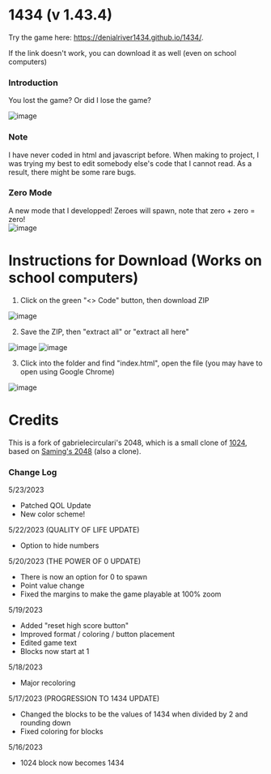 # 1434 (v 1.43.4)

Try the game here: https://denialriver1434.github.io/1434/.

If the link doesn't work, you can download it as well (even on school computers)

### Introduction

You lost the game? Or did I lose the game?

![image](https://github.com/S-D-Ge/1434/assets/52391257/0396bd73-bdee-49c0-8430-755f1d3cb6fb)

### Note

I have never coded in html and javascript before. When making to project, I was trying my best to edit somebody else's code that I cannot read. As a result, there might be some rare bugs.

### Zero Mode
A new mode that I developped! Zeroes will spawn, note that zero + zero = zero!  
![image](https://github.com/S-D-Ge/1434/assets/52391257/933ccada-ddef-4a0b-8448-76e598bd47f5)

# Instructions for Download (Works on school computers)
1. Click on the green "<> Code" button, then download ZIP

![image](https://github.com/S-D-Ge/1434/assets/52391257/fa1b0af7-1bb6-4e69-8a2d-5b0c53cbc1f4)

2. Save the ZIP, then "extract all" or "extract all here"

![image](https://github.com/S-D-Ge/1434/assets/52391257/8df945b0-aff7-4864-a940-5b633c0ec1f5)
![image](https://github.com/S-D-Ge/1434/assets/52391257/d9871434-2a3f-4711-9489-e1b808e1fec4)

3. Click into the folder and find "index.html", open the file (you may have to open using Google Chrome)

![image](https://github.com/S-D-Ge/1434/assets/52391257/506f1902-b393-4f44-85d7-1ef897430815)

# Credits
This is a fork of gabrielecirculari's 2048, which is a small clone of [1024](https://play.google.com/store/apps/details?id=com.veewo.a1024), based on [Saming's 2048](http://saming.fr/p/2048/) (also a clone).

### Change Log

5/23/2023
- Patched QOL Update
- New color scheme!

5/22/2023 (QUALITY OF LIFE UPDATE)
- Option to hide numbers

5/20/2023 (THE POWER OF 0 UPDATE)
- There is now an option for 0 to spawn
- Point value change
- Fixed the margins to make the game playable at 100% zoom

5/19/2023
- Added "reset high score button"
- Improved format / coloring / button placement
- Edited game text
- Blocks now start at 1

5/18/2023
- Major recoloring

5/17/2023 (PROGRESSION TO 1434 UPDATE)
- Changed the blocks to be the values of 1434 when divided by 2 and rounding down
- Fixed coloring for blocks

5/16/2023
- 1024 block now becomes 1434 
